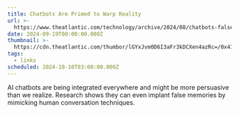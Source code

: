 ```yaml
---
title: Chatbots Are Primed to Warp Reality
url: >-
  https://www.theatlantic.com/technology/archive/2024/08/chatbots-false-memories/679660/
date: 2024-09-19T00:00:00.000Z
thumbnail: >-
  https://cdn.theatlantic.com/thumbor/lGYxJvm0D6I3aFr3kDCXen4azRc=/0x41:1917x1039/1200x625/media/img/mt/2024/08/chatgpt_hallucinate_compress/original.gif
tags:
  - links
scheduled: 2024-10-10T03:00:00.000Z
---
```


AI chatbots are being integrated everywhere and might be more persuasive than we realize. Research shows they can even implant false memories by mimicking human conversation techniques.
